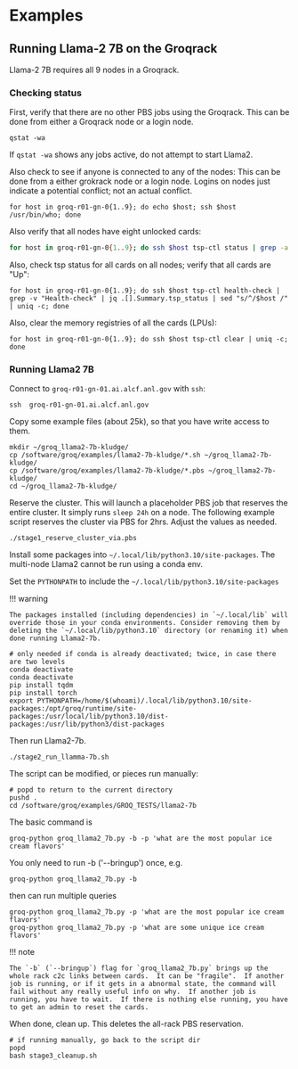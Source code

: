 # Examples

## Running Llama-2 7B on the Groqrack

Llama-2 7B requires all 9 nodes in a Groqrack.

### Checking status

First, verify that there are no other PBS jobs using the Groqrack. This can be done from either a Groqrack node or a login node.
```console
qstat -wa
```
If `qstat -wa` shows any jobs active, do not attempt to start Llama2.

Also check to see if anyone is connected to any of the nodes: This can be done from a either grokrack node or a login node. Logins on nodes just indicate a potential conflict; not an actual conflict. 
```console
for host in groq-r01-gn-0{1..9}; do echo $host; ssh $host /usr/bin/who; done
```

Also verify that all nodes have eight unlocked cards:
```bash
for host in groq-r01-gn-0{1..9}; do ssh $host tsp-ctl status | grep -a "Device Locked" | sed "s/ Device Locked/$host Device locked/" | uniq -c ; done
```

Also, check tsp status for all cards on all nodes; verify that all cards are "Up":
```
for host in groq-r01-gn-0{1..9}; do ssh $host tsp-ctl health-check | grep -v "Health-check" | jq .[].Summary.tsp_status | sed "s/^/$host /" | uniq -c; done
```

Also, clear the memory registries of all the cards (LPUs): 
```
for host in groq-r01-gn-0{1..9}; do ssh $host tsp-ctl clear | uniq -c; done
```

### Running Llama2 7B

Connect to `groq-r01-gn-01.ai.alcf.anl.gov` with `ssh`:
```console
ssh  groq-r01-gn-01.ai.alcf.anl.gov
```

Copy some example files (about 25k), so that you have write access to them.
```console
mkdir ~/groq_llama2-7b-kludge/
cp /software/groq/examples/llama2-7b-kludge/*.sh ~/groq_llama2-7b-kludge/
cp /software/groq/examples/llama2-7b-kludge/*.pbs ~/groq_llama2-7b-kludge/
cd ~/groq_llama2-7b-kludge/
```

Reserve the cluster. This will launch a placeholder PBS job that reserves the entire cluster.  It simply runs `sleep 24h` on a node. The following example script reserves the cluster via PBS for 2hrs. Adjust the values as needed.
```console
./stage1_reserve_cluster_via.pbs
```

Install some packages into `~/.local/lib/python3.10/site-packages`. The multi-node Llama2 cannot be run using a conda env.

Set the `PYTHONPATH` to include the `~/.local/lib/python3.10/site-packages`

!!! warning

    The packages installed (including dependencies) in `~/.local/lib` will override those in your conda environments. Consider removing them by deleting the `~/.local/lib/python3.10` directory (or renaming it) when done running Llama2-7b. 

```console
# only needed if conda is already deactivated; twice, in case there are two levels
conda deactivate
conda deactivate
pip install tqdm
pip install torch
export PYTHONPATH=/home/$(whoami)/.local/lib/python3.10/site-packages:/opt/groq/runtime/site-packages:/usr/local/lib/python3.10/dist-packages:/usr/lib/python3/dist-packages
```

Then run Llama2-7b. 
```console
./stage2_run_llamma-7b.sh
```
The script can be modified, or pieces run manually:
```console
# popd to return to the current directory
pushd .
cd /software/groq/examples/GROQ_TESTS/llama2-7b
```

The basic command is 
```console
groq-python groq_llama2_7b.py -b -p 'what are the most popular ice cream flavors'
```
You only need to run -b ('--bringup') once, e.g.
```console
groq-python groq_llama2_7b.py -b
```
then can run multiple queries
```console
groq-python groq_llama2_7b.py -p 'what are the most popular ice cream flavors'
groq-python groq_llama2_7b.py -p 'what are some unique ice cream flavors'
```

!!! note

    The `-b` (`--bringup`) flag for `groq_llama2_7b.py` brings up the whole rack c2c links between cards.  It can be "fragile".  If another job is running, or if it gets in a abnormal state, the command will fail without any really useful info on why.  If another job is running, you have to wait.  If there is nothing else running, you have to get an admin to reset the cards.

When done, clean up. This deletes the all-rack PBS reservation. 
```console
# if running manually, go back to the script dir
popd
bash stage3_cleanup.sh
```

